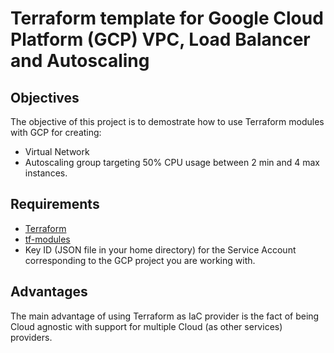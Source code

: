 # Terraform template for Google Cloud Platform (GCP) VPC, Load Balancer and Autoscaling

## Objectives
The objective of this project is to demostrate how to use Terraform modules with GCP for creating:

- Virtual Network
- Autoscaling group targeting 50% CPU usage between 2 min and 4 max instances.

## Requirements

- [Terraform](https://www.terraform.io/)
- [tf-modules](https://github.com/fervartel/tf-modules)
- Key ID (JSON file in your home directory) for the Service Account corresponding to the GCP project you are working with.

## Advantages
The main advantage of using Terraform as IaC provider is the fact of being Cloud agnostic with support for multiple Cloud (as other services) providers.